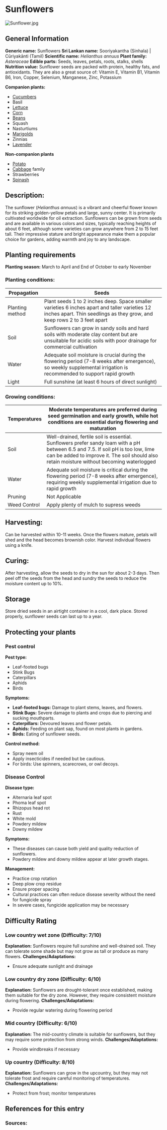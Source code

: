 # Sunflowers
![Sunflower.jpg](../../assets/images/Sunflower.jpg "By Fir0002 - Own work, GFDL 1.2, https://commons.wikimedia.org/w/index.php?curid=7613324")

## General Information
**Generic name:** Sunflowers
**Sri Lankan name:** Sooriyakantha (Sinhala) | Cūriyakānti (Tamil)
**Scientific name:** _Helianthus annuus_
**Plant family:** _Asteraceae_
**Edible parts:** Seeds, leaves, petals, roots, stalks, shells
**Nutrition value:** Sunflower seeds are packed with protein, healthy fats, and antioxidants. They are also a great source of: Vitamin E, Vitamin B1, Vitamin B6, Iron, Copper, Selenium, Manganese, Zinc, Potassium

**Companion plants:**
- [Cucumbers](https://lanka.wiki/vegetables/cucumber.html)
- Basil
- [Lettuce](https://lanka.wiki/leafy%20greens/lettuce.html)
- [Corn](https://lanka.wiki/vegetables/corn.html)
- [Beans](https://lanka.wiki/vegetables/green-beans.html)
- Squash
- Nasturtiums
- [Marigolds](https://lanka.wiki/flowers/marigold.html)
- Zinnias
- [Lavender](https://lanka.wiki/flowers/lavender.html)

**Non-companion plants**
- [Potato](https://lanka.wiki/roots/potato.html)
- [Cabbage](https://lanka.wiki/leafy%20greens/cabbage.html) family
- Strawberries
- [Spinash](https://lanka.wiki/leafy%20greens/malabar-spinach.html)

## Description:
The sunflower (_Helianthus annuus_) is a vibrant and cheerful flower known for its striking golden-yellow petals and large, sunny center. It is primarily cultivated worldwide for oil extraction. Sunflowers can be grown from seeds and are available in various colors and sizes, typically reaching heights of about 6 feet, although some varieties can grow anywhere from 2 to 15 feet tall. Their impressive stature and bright appearance make them a popular choice for gardens, adding warmth and joy to any landscape.

## Planting requirements
**Planting season:** March to April and End of October to early November

### Planting conditions:
| Propagation | Seeds |
|----|----|
| Planting method | Plant seeds 1 to 2 inches deep. Space smaller varieties 6 inches apart and taller varieties 12 inches apart. Thin seedlings as they grow, and keep rows 2 to 3 feet apart |
| Soil | Sunflowers can grow in sandy soils and hard soils with moderate clay content but are unsuitable for acidic soils with poor drainage for commercial cultivation |
| Water | Adequate soil moisture is crucial during the flowering period (7-8 weeks after emergence), so weekly supplemental irrigation is recommended to support rapid growth |
| Light | Full sunshine (at least 6 hours of direct sunlight) |

### Growing conditions:
| Temperatures | Moderate temperatures are preferred during seed germination and early growth, while hot conditions are essential during flowering and maturation |
|----|----|
| Soil | Well-drained, fertile soil is essential. Sunflowers prefer sandy loam with a pH between 6.5 and 7.5. If soil pH is too low, lime can be added to improve it. The soil should also retain moisture without becoming waterlogged |
| Water | Adequate soil moisture is critical during the flowering period (7-8 weeks after emergence), requiring weekly supplemental irrigation due to rapid growth |
| Pruning | Not Applicable |
| Weed Control | Apply plenty of mulch to supress weeds |

## Harvesting:
Can be harvested within 10-11 weeks. Once the flowers mature, petals will shed and the head becomes brownish color. Harvest individual flowers using a knife.

## Curing:
After harvesting, allow the seeds to dry in the sun for about 2-3 days. Then peel off the seeds from the head and sundry the seeds to reduce the moisture content up to 10%.

## Storage
Store dried seeds in an airtight container in a cool, dark place. Stored properly, sunflower seeds can last up to a year.

## Protecting your plants
### Pest control
**Pest type:**
- Leaf-footed bugs
- Stink Bugs
- Caterpillars
- Aphids
- Birds

**Symptoms:**
- **Leaf-footed bugs:** Damage to plant stems, leaves, and flowers.
- **Stink Bugs:** Severe damage to plants and crops due to piercing and sucking mouthparts.
- **Caterpillars:** Devoured leaves and flower petals.
- **Aphids:** Feeding on plant sap, found on most plants in gardens.
- **Birds:** Eating of sunflower seeds.

**Control method:**
- Spray neem oil
- Apply insecticides if needed but be cautious.
- For birds: Use spinners, scarecrows, or owl decoys.

### Disease Control
**Disease type:**
- Alternaria leaf spot
- Phoma leaf spot
- Rhizopus head rot
- Rust
- White mold
- Powdery mildew
- Downy mildew

**Symptoms:**
- These diseases can cause both yield and quality reduction of sunflowers.
- Powdery mildew and downy mildew appear at later growth stages.

**Management:**
- Practice crop rotation
- Deep plow crop residue
- Ensure proper spacing
- Cultural practices can often reduce disease severity without the need for fungicide spray
- In severe cases, fungicide application may be necessary

## Difficulty Rating
### Low country wet zone (Difficulty: 7/10)
**Explanation:** Sunflowers require full sunshine and well-drained soil. They can tolerate some shade but may not grow as tall or produce as many flowers.
**Challenges/Adaptations:**
- Ensure adequate sunlight and drainage 

### Low country dry zone (Difficulty: 6/10)
**Explanation:** Sunflowers are drought-tolerant once established, making them suitable for the dry zone. However, they require consistent moisture during flowering.
**Challenges/Adaptations:**
- Provide regular watering during flowering period

### Mid country (Difficulty: 6/10)
**Explanation:** The mid-country climate is suitable for sunflowers, but they may require some protection from strong winds.
**Challenges/Adaptations:**
- Provide windbreaks if necessary

### Up country (Difficulty: 8/10)
**Explanation:** Sunflowers can grow in the upcountry, but they may not tolerate frost and require careful monitoring of temperatures.
**Challenges/Adaptations:**
- Protect from frost; monitor temperatures

## References for this entry
### Sources:
